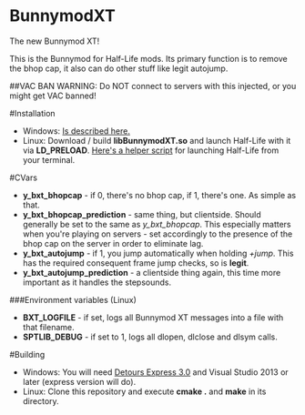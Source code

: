 BunnymodXT
==========

The new Bunnymod XT!

This is the Bunnymod for Half-Life mods. Its primary function is to remove the bhop cap, it also can do other stuff like legit autojump.

##VAC BAN WARNING: Do NOT connect to servers with this injected, or you might get VAC banned!

#Installation
- Windows: [Is described here.](https://github.com/YaLTeR/BunnymodXT-Injector)
- Linux: Download / build **libBunnymodXT.so** and launch Half-Life with it via **LD_PRELOAD**. [Here's a helper script](http://tastools.readthedocs.org/en/latest/tastools.html#half-life-execution-script) for launching Half-Life from your terminal.

#CVars
- **y_bxt_bhopcap** - if 0, there's no bhop cap, if 1, there's one. As simple as that.
- **y_bxt_bhopcap_prediction** - same thing, but clientside. Should generally be set to the same as *y_bxt_bhopcap*. This especially matters when you're playing on servers - set accordingly to the presence of the bhop cap on the server in order to eliminate lag.
- **y_bxt_autojump** - if 1, you jump automatically when holding *+jump*. This has the required consequent frame jump checks, so is **legit**.
- **y_bxt_autojump_prediction** - a clientside thing again, this time more important as it handles the stepsounds.

###Environment variables (Linux)
- **BXT_LOGFILE** - if set, logs all Bunnymod XT messages into a file with that filename.
- **SPTLIB_DEBUG** - if set to 1, logs all dlopen, dlclose and dlsym calls.

#Building
- Windows: You will need [Detours Express 3.0](http://research.microsoft.com/en-us/downloads/d36340fb-4d3c-4ddd-bf5b-1db25d03713d/default.aspx) and Visual Studio 2013 or later (express version will do).
- Linux: Clone this repository and execute **cmake .** and **make** in its directory.
